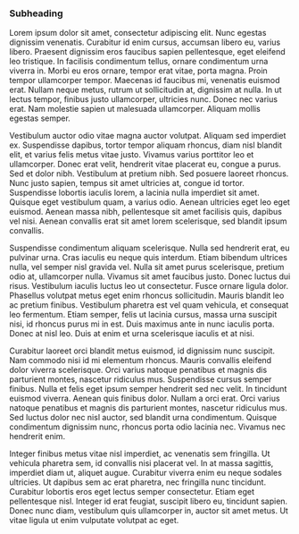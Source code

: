 ---
---

### Subheading

Lorem ipsum dolor sit amet, consectetur adipiscing elit. Nunc egestas dignissim venenatis. Curabitur id enim cursus, accumsan libero eu, varius libero. Praesent dignissim eros faucibus sapien pellentesque, eget eleifend leo tristique. In facilisis condimentum tellus, ornare condimentum urna viverra in. Morbi eu eros ornare, tempor erat vitae, porta magna. Proin tempor ullamcorper tempor. Maecenas id faucibus mi, venenatis euismod erat. Nullam neque metus, rutrum ut sollicitudin at, dignissim at nulla. In ut lectus tempor, finibus justo ullamcorper, ultricies nunc. Donec nec varius erat. Nam molestie sapien ut malesuada ullamcorper. Aliquam mollis egestas semper.

Vestibulum auctor odio vitae magna auctor volutpat. Aliquam sed imperdiet ex. Suspendisse dapibus, tortor tempor aliquam rhoncus, diam nisl blandit elit, et varius felis metus vitae justo. Vivamus varius porttitor leo et ullamcorper. Donec erat velit, hendrerit vitae placerat eu, congue a purus. Sed et dolor nibh. Vestibulum at pretium nibh. Sed posuere laoreet rhoncus. Nunc justo sapien, tempus sit amet ultricies at, congue id tortor. Suspendisse lobortis iaculis lorem, a lacinia nulla imperdiet sit amet. Quisque eget vestibulum quam, a varius odio. Aenean ultricies eget leo eget euismod. Aenean massa nibh, pellentesque sit amet facilisis quis, dapibus vel nisi. Aenean convallis erat sit amet lorem scelerisque, sed blandit ipsum convallis.

Suspendisse condimentum aliquam scelerisque. Nulla sed hendrerit erat, eu pulvinar urna. Cras iaculis eu neque quis interdum. Etiam bibendum ultrices nulla, vel semper nisl gravida vel. Nulla sit amet purus scelerisque, pretium odio at, ullamcorper nulla. Vivamus sit amet faucibus justo. Donec luctus dui risus. Vestibulum iaculis luctus leo ut consectetur. Fusce ornare ligula dolor. Phasellus volutpat metus eget enim rhoncus sollicitudin. Mauris blandit leo ac pretium finibus. Vestibulum pharetra est vel quam vehicula, et consequat leo fermentum. Etiam semper, felis ut lacinia cursus, massa urna suscipit nisi, id rhoncus purus mi in est. Duis maximus ante in nunc iaculis porta. Donec at nisl leo. Duis at enim et urna scelerisque iaculis et at nisi.

Curabitur laoreet orci blandit metus euismod, id dignissim nunc suscipit. Nam commodo nisi id mi elementum rhoncus. Mauris convallis eleifend dolor viverra scelerisque. Orci varius natoque penatibus et magnis dis parturient montes, nascetur ridiculus mus. Suspendisse cursus semper finibus. Nulla et felis eget ipsum semper hendrerit sed nec velit. In tincidunt euismod viverra. Aenean quis finibus dolor. Nullam a orci erat. Orci varius natoque penatibus et magnis dis parturient montes, nascetur ridiculus mus. Sed luctus dolor nec nisl auctor, sed blandit urna condimentum. Quisque condimentum dignissim nunc, rhoncus porta odio lacinia nec. Vivamus nec hendrerit enim.

Integer finibus metus vitae nisl imperdiet, ac venenatis sem fringilla. Ut vehicula pharetra sem, id convallis nisi placerat vel. In at massa sagittis, imperdiet diam ut, aliquet augue. Curabitur viverra enim eu neque sodales ultricies. Ut dapibus sem ac erat pharetra, nec fringilla nunc tincidunt. Curabitur lobortis eros eget lectus semper consectetur. Etiam eget pellentesque nisl. Integer id erat feugiat, suscipit libero eu, tincidunt sapien. Donec nunc diam, vestibulum quis ullamcorper in, auctor sit amet metus. Ut vitae ligula ut enim vulputate volutpat ac eget.
